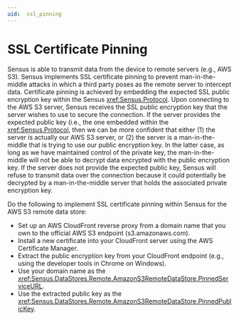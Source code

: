 ```yaml
---
uid:  ssl_pinning
---
```


# SSL Certificate Pinning
Sensus is able to transmit data from the device to remote servers (e.g., AWS S3). Sensus implements SSL certificate pinning 
to prevent man-in-the-middle attacks in which a third party poses as the remote server to intercept data. Certificate pinning 
is achieved by embedding the expected SSL public encryption key within the Sensus <xref:Sensus.Protocol>. Upon connecting to 
the AWS S3 server, Sensus receives the SSL public encryption key that the server wishes to use to secure the connection. If 
the server provides the expected public key (i.e., the one embedded within the <xref:Sensus.Protocol>, then we can be more 
confident that either (1) the server is actually our AWS S3 server, or (2) the server is a man-in-the-middle that is trying 
to use our public encryption key. In the latter case, as long as we have maintained control of the private key, the 
man-in-the-middle will not be able to decrypt data encrypted with the public encryption key. If the server does not provide 
the expected public key, Sensus will refuse to transmit data over the connection because it could potentially be decrypted 
by a man-in-the-middle server that holds the associated private encryption key.

Do the following to implement SSL certificate pinning within Sensus for the AWS S3 remote data store:
  * Set up an AWS CloudFront reverse proxy from a domain name that you own to the official AWS S3 endpoint (s3.amazonaws.com).
  * Install a new certificate into your CloudFront server using the AWS Certificate Manager.
  * Extract the public encryption key from your CloudFront endpoint (e.g., using the developer tools in Chrome on Windows).
  * Use your domain name as the <xref:Sensus.DataStores.Remote.AmazonS3RemoteDataStore.PinnedServiceURL>.
  * Use the extracted public key as the <xref:Sensus.DataStores.Remote.AmazonS3RemoteDataStore.PinnedPublicKey>.